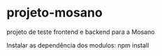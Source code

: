 # projeto-mosano
projeto de teste frontend e backend para a Mosano

Instalar as dependência dos modulos: npm install
